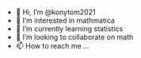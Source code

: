 - 👋 Hi, I’m @konytom2021
- 👀 I’m interested in mathmatica
- 🌱 I’m currently learning statistics
- 💞️ I’m looking to collaborate on math
- 📫 How to reach me ...

<!---
konytom2021/konytom2021 is a ✨ special ✨ repository because its `README.md` (this file) appears on your GitHub profile.
You can click the Preview link to take a look at your changes.
--->
